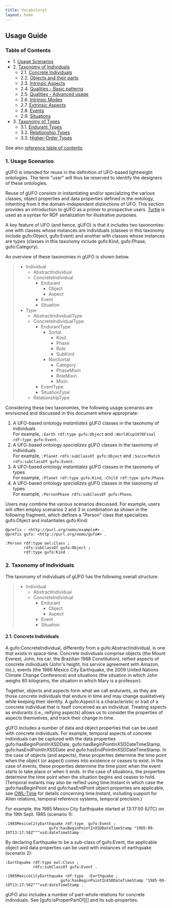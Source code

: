 ```yaml
---
title: Vocabulary2
layout: home
---
```


## Usage Guide <a name="usageguide"></a>

### Table of Contents

* 1\. [Usage Scenarios](#scenarios)
* 2\. [Taxonomy of Individuals](#individuals)
    * 2.1\. [Concrete Individuals](#concreteindividuals)
    * 2.2\. [Objects and their parts](#objectsandparts)
    * 2.3\. [Intrinsic Aspects](#intrinsicaspects)
    * 2.4\. [Qualities - Basic patterns](#basicqualities)
    * 2.5\. [Qualities - Advanced usage](#advancedqualities)
    * 2.6\. [Intrinsic Modes](#intrinsicmodes)
    * 2.7\. [Extrinsic Aspects](#extrinsicaspects)
    * 2.8\. [Events](#events)
    * 2.9\. [Situations](#situations)
* 3\. [Taxonomy of Types](#types)
    * 3.1\. [Endurant Types](#enduranttypes)
    * 3.2\. [Relationship Types](#relationshiptypes)
    * 3.3\. [Higher-Order Types](#highordertypes)

See also [reference table of contents](#toc).

<a name="scenarios"></a>

### 1. Usage Scenarios

gUFO is intended for reuse in the definition of UFO-based lightweight ontologies. The term "user" will thus be reserved to identify the designers of these ontologies.

Reuse of gUFO consists in instantiating and/or specializing the  various classes, object properties and data properties defined in the ontology, inheriting from it the domain-independent distinctions of UFO. This section provides an introduction to gUFO as a primer to prospective users. [Turtle](https://www.w3.org/TR/turtle/) is used as a syntax for RDF serialization for illustrative purposes.  

A key feature of UFO (and hence, gUFO) is that it includes two taxonomies: one with classes whose instances are individuals (classes in this taxonomy include gufo:Object, gufo:Event) and another with classes whose instances are types (classes in this taxonomy include gufo:Kind, gufo:Phase, gufo:Category).

An overview of these taxonomies in gUFO is shown below.

> * Individual
>     * AbstractIndividual
>     * ConcreteIndividual
>         * Endurant
>             * Object
>             * Aspect
>         * Event
>         * Situation
> * Type
>     * AbstractIndividualType
>     * ConcreteIndividualType
>         * EndurantType
>             * Sortal
>                 * Kind
>                 * Phase
>                 * Role
>                 * SubKind
>             * NonSortal
>                 * Category
>                 * PhaseMixin
>                 * RoleMixin
>                 * Mixin
>         * EventType
>         * SituationType
>     * RelationshipType

Considering these two taxonomies, the following usage scenarios are envisioned and discussed in this document  where appropriate:

1. A UFO-based ontology *instantiates* gUFO classes in the taxonomy of individuals  
   For example, `:Earth rdf:type gufo:Object` and `:WorldCup1970Final rdf:type gufo:Event`.
2. A UFO-based ontology *specializes* gUFO classes in the taxonomy of individuals  
   For example, `:Planet rdfs:subClassOf gufo:Object` and `:SoccerMatch rdfs:subClassOf gufo:Event`.
3. A UFO-based ontology *instantiates* gUFO classes in the taxonomy of types  
   For example, `:Planet rdf:type gufo:Kind`, `:Child rdf:type gufo:Phase`.
4. A UFO-based ontology *specializes* gUFO classes in the taxonomy of types  
   For example, `:PersonPhase rdfs:subClassOf gufo:Phase`.

Users may combine the various scenarios discussed. For example, users will often employ scenarios 2 and 3 in combination as shown in the following fragment, which defines a "Person" class that specializes gufo:Object and instantiates gufo:Kind:

    @prefix : <http://purl.org/nemo/example#> .
    @prefix gufo: <http://purl.org/nemo/gufo#> .

    :Person rdf:type owl:Class ;
            rdfs:subClassOf gufo:Object ;
            rdf:type gufo:Kind .

<a name="individuals"></a>

### 2. Taxonomy of Individuals

The taxonomy of individuals of gUFO has the following overall structure:

> * Individual
>     * AbstractIndividual
>     * ConcreteIndividual
>         * Endurant
>             * Object
>             * Aspect
>         * Event
>         * Situation

<a name="concreteindividuals"></a>

#### 2.1. Concrete Individuals

A gufo:ConcreteIndividual, differently from a gufo:AbstractIndividual, is one that exists in space-time. Concrete individuals comprise objects (the Mount Everest, John, his car, the Brazilian 1988 Constitution), reified aspects of concrete individuals (John's height, his service agreement with Amazon, Inc.), events (the 1986 Mexico City Earthquake, the 2009 United Nations Climate Change Conference) and situations (the situation in which John weighs 80 kilograms, the situation in which Mary is a professor).

Together, objects and aspects form what we call endurants, as they are those concrete individuals that endure in time and may change qualitatively while keeping their identity. A gufo:Aspect is a characteristic or trait of a concrete individual that is itself conceived as an individual. Treating aspects as endurants (i.e., reifying aspects) allows us to consider the properties of aspects themselves, and track their change in time.

gUFO includes a number of data and object properties that can be used with concrete individuals. For example, temporal aspects of concrete individuals can be captured with the data properties gufo:hasBeginPointInXSDDate, gufo:hasBeginPointInXSDDateTimeStamp, gufo:hasEndPointInXSDDate and gufo:hasEndPointInXSDDateTimeStamp. In the case of objects (and aspects), these properties determine the time point when the object (or aspect) comes into existence or ceases to exist. In the case of events, these properties determine the time point when the event starts to take place or when it ends. In the case of situations, the properties determine the time point when the situation begins and ceases to hold. (Temporal instants may also be reified using time:Instant in which case the gufo:hasBeginPoint and gufo:hasEndPoint object properties are applicable, see [OWL-Time](https://www.w3.org/TR/owl-time/) for details concerning time:Instant, including support for Allen relations, temporal reference systems, temporal precision.)

For example, the 1985 Mexico City Earthquake started at 13:17:50 (UTC) on the 19th Sept. 1985 (scenario 1):

    :1985MexicoCityEarthquake rdf:type  gufo:Event ;
                       gufo:hasBeginPointInXSDDateTimeStamp "1985-09-19T13:17:50Z"^^xsd:dateTimeStamp .

By declaring Earthquake to be a sub-class of gufo:Event, the applicable object and data properties can be used with instances of earthquake (scenario 2):

    :Earthquake rdf:type owl:Class ;
                rdfs:subClassOf gufo:Event .

    :1985MexicoCityEarthquake rdf:type  :Earthquake ;
                            gufo:hasBeginPointInXSDDateTimeStamp "1985-09-19T13:17:50Z"^^xsd:dateTimeStamp .

gUFO also includes a number of part-whole relations for concrete individuals. See [gufo:isProperPartOf][] and its sub-properties.

<a name="objectsandparts"></a>